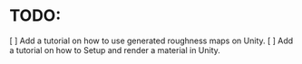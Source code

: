 # TODO:

[ ] Add a tutorial on how to use generated roughness maps on Unity.
[ ] Add a tutorial on how to Setup and render a material in Unity.